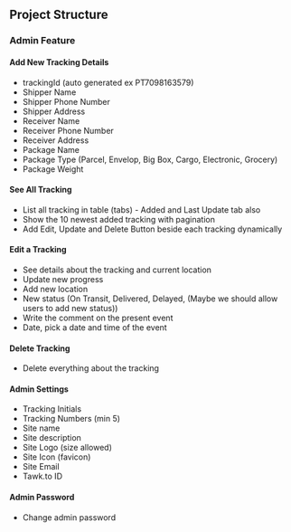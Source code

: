 ## Project Structure
### Admin Feature
#### Add New Tracking Details
- trackingId (auto generated ex PT7098163579)
- Shipper Name
- Shipper Phone Number
- Shipper Address
- Receiver Name
- Receiver Phone Number
- Receiver Address
- Package Name
- Package Type (Parcel, Envelop, Big Box, Cargo, Electronic, Grocery)
- Package Weight

#### See All Tracking
- List all tracking in table (tabs) - Added and Last Update tab also
- Show the 10 newest added tracking with pagination
- Add Edit, Update and Delete Button beside each tracking dynamically

#### Edit a Tracking
- See details about the tracking and current location
- Update new progress
- Add new location
- New status (On Transit, Delivered, Delayed, (Maybe we should allow users to add new status))
- Write the comment on the present event
- Date, pick a date and time of the event

#### Delete Tracking
- Delete everything about the tracking

#### Admin Settings
- Tracking Initials
- Tracking Numbers (min 5)
- Site name
- Site description
- Site Logo (size allowed)
- Site Icon (favicon)
- Site Email
- Tawk.to ID

#### Admin Password
- Change admin password
